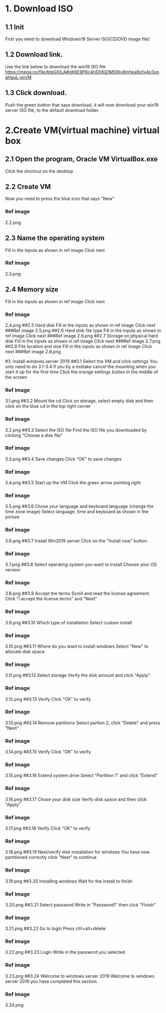 # 1. Download ISO
## 1.1 Init
First you need to download Windows19 Server ISO(CD/DVD image file)
## 1.2 Download link.
Use the link below to download the win19 ISO file 
https://mega.nz/file/blgGXILA#nK6E9P6c4nD06Q1MSWv6mhka9g1x4p3vpaHauL-qxvM
## 1.3 Click download.
Push the green button that says download, it will now download your win19 server ISO file, to the default download folder.

# 2.Create VM(virtual machine) virtual box
## 2.1 Open the program, Oracle VM VirtualBox.exe
Click the shortcut on the desktop
## 2.2 Create VM
Now you need to press the blue icon that says "New"
### Ref image
2.2.png
## 2.3 Name the operating system
Fill in the inputs as shown in ref image
Click next
### Ref image
2.3.png
## 2.4 Memory size
Fill in the inputs as shown in ref image
Click next
### Ref image
2.4.png
##2.5 Hard disk
Fill in the inputs as shown in ref image
Click next
###Ref image
2.5.png
##2.6 Hard disk file type
Fill in the inputs as shown in ref image
Click next
###Ref image
2.6.png
##2.7 Storage on physical hard disk
Fill in the inputs as shown in ref image
Click next
###Ref image
2.7.png
##2.8 File location and size
Fill in the inputs as shown in ref image
Click next
###Ref image
2.8.png

#3. Install windows server 2019
##3.1 Select the VM and click settings
You only need to do 3.1-3.4 if you by a mistake cancel the mounting when you start it up for the first time
Click the orange settings button in the middle of the screen
### Ref image
3.1.png
##3.2 Mount the cd
Click on storage, select empty disk and then click on the blue cd in the top right corner
### Ref image
3.2.png
##3.3 Select the ISO file
Find the ISO file you downloaded by clicking "Choose a disk file"
### Ref image
3.3.png
##3.4 Save changes
Click "OK" to save changes
### Ref image
3.4.png
##3.5 Start up the VM
Click the green arrow pointing right
### Ref image
3.5.png
##3.6 Chose your language and keyboard language (change the time zone image)
Select language, time and keyboard as shown in the picture
### Ref image
3.6.png
##3.7 Install Win2019 server
Click on the "Install now" button.
### Ref image
3.7.png
##3.8 Select operating system you want to install
Choose your OS version
### Ref image
3.8.png
##3.9 Accept the terms
Scroll and read the license agreement. Click "I accept the license terms" and "Next"
### Ref image
3.9.png
##3.10 Which type of installation
Select custom install
### Ref image
3.10.png
##3.11 Where do you want to install windows
Select "New" to allocate disk space
### Ref image
3.11.png
##3.12 Select storage
Verify the disk amount and click "Apply"
### Ref image
3.12.png
##3.13 Verify
Click "OK" to verify
### Ref image
3.13.png
##3.14 Remove partitions
Select partion 2, click "Delete" and press "Next"
### Ref image
3.14.png
##3.15 Verify
Click "OK" to verify
### Ref image
3.15.png
##3.16 Extend system drive
Select "Partition 1" and click "Extend"
### Ref image
3.16.png
##3.17 Chose your disk size
Verify disk space and then click "Apply"
### Ref image
3.17.png
##3.18 Verify
Click "OK" to verify
### Ref image
3.18.png
##3.19 Next/verify disk installation for windows
You have now partitioned correctly click "Next" to continue
### Ref image
3.19.png
##3.20 Installing windows
Wait for the install to finish
### Ref image
3.20.png
##3.21 Select password
Write in "Password1" then click "Finish"
### Ref image
3.21.png
##3.22 Go to login
Press ctrl+alt+delete
### Ref image
3.22.png
##3.23 Login
Write in the password you selected
### Ref image
3.23.png
##3.24 Welcome to windows server 2019
Welcome to windows server 2019 you have completed this section.
### Ref image
3.24.png
